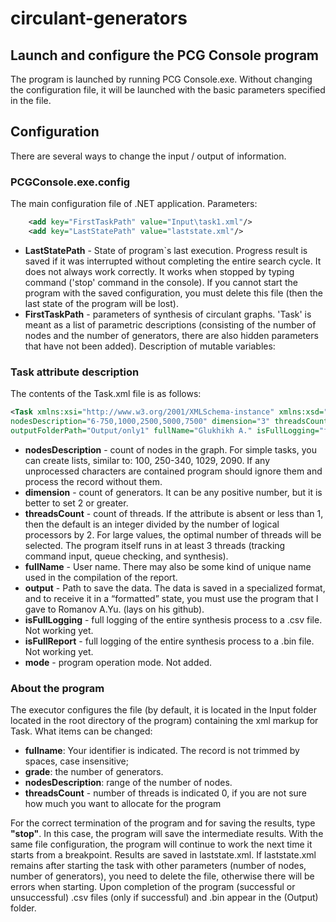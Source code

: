 # circulant-generators

## Launch and configure the PCG Console program
The program is launched by running PCG Console.exe. Without changing the configuration file, it will be launched with the basic parameters specified in the file.

## Configuration

There are several ways to change the input / output of information.

### PCGConsole.exe.config
The main configuration file of .NET application. Parameters:
```xml
    <add key="FirstTaskPath" value="Input\task1.xml"/>
    <add key="LastStatePath" value="laststate.xml"/>
```

* **LastStatePath** - State of program`s last execution. Progress result is saved if it was interrupted without completing the entire search cycle. It does not always work correctly. It works when stopped by typing command ('stop' command in the console). If you cannot start the program with the saved configuration, you must delete this file (then the last state of the program will be lost).
* **FirstTaskPath** - parameters of synthesis of circulant graphs. 'Task' is meant as a list of parametric descriptions (consisting of the number of nodes and the number of generators, there are also hidden parameters that have not been added). Description of mutable variables:

### Task attribute description
The contents of the Task.xml file is as follows:
```xml
<Task xmlns:xsi="http://www.w3.org/2001/XMLSchema-instance" xmlns:xsd="http://www.w3.org/2001/XMLSchema" 
nodesDescription="6-750,1000,2500,5000,7500" dimension="3" threadsCount="6" 
outputFolderPath="Output/only1" fullName="Glukhikh A." isFullLogging="false" isFullReport="false" />
```

* **nodesDescription** - count of nodes in the graph. For simple tasks, you can create lists, similar to: 100, 250-340, 1029, 2090. If any unprocessed characters are contained program should ignore them and process the record without them.
* **dimension** - count of generators. It can be any positive number, but it is better to set 2 or greater.
* **threadsCount** - count of threads. If the attribute is absent or less than 1, then the default is an integer divided by the number of logical processors by 2. For large values, the optimal number of threads will be selected. The program itself runs in at least 3 threads (tracking command input, queue checking, and synthesis).
* **fullName** - User name. There may also be some kind of unique name used in the compilation of the report.
* **output** - Path to save the data. The data is saved in a specialized format, and to receive it in a “formatted” state, you must use the program that I gave to Romanov A.Yu. (lays on his github).
* **isFullLogging** - full logging of the entire synthesis process to a .csv file. Not working yet.
* **isFullReport** - full logging of the entire synthesis process to a .bin file. Not working yet.
* **mode** - program operation mode. Not added.

### About the program
The executor configures the file (by default, it is located in the Input folder located in the root directory of the program) containing the xml markup for Task. What items can be changed:

* **fullname**: Your identifier is indicated. The record is not trimmed by spaces, case insensitive;
* **grade**: the number of generators.
* **nodesDescription**: range of the number of nodes.
* **threadsCount** - number of threads is indicated 0, if you are not sure how much you want to allocate for the program

For the correct termination of the program and for saving the results, type **"stop"**. 
In this case, the program will save the intermediate results. With the same file configuration, the program will continue to work the next time it starts from a breakpoint. Results are saved in laststate.xml.
If laststate.xml remains after starting the task with other parameters (number of nodes, number of generators), you need to delete the file, otherwise there will be errors when starting.
Upon completion of the program (successful or unsuccessful) .csv files (only if successful) and .bin appear in the  (Output) folder.
